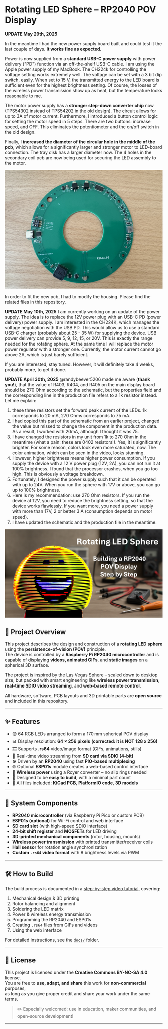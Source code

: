 # Rotating LED Sphere – RP2040 POV Display
**UPDATE May 29th, 2025**

In the meantime I had the new power supply board built and could test it the last couple of days. **It works fine as expected.** 

Power is now supplied from a **standard USB-C power supply** with power delivery ("PD") function via an off-the-shelf USB-C cable. I am using the Apple power supply of my MacBook. The CH224k for controlling the voltage setting works extremely well. The voltage can be set with a 3 bit dip switch, easily. When set to 15 V, the transmitted energy to the LED board is sufficient even for the highest brightness setting. Of course, the losses of the wireless power transmission show up as heat, but the temperature looks reasonable to me.

The motor power supply has a **stronger step-down converter chip** now (TPS54302 instead of TPS54202 in the old design). The circuit allows for up to 3A of motor current. Furthermore, I introduced a button control logic for setting the motor speed in 5 steps. There are two buttons: increase speed, and OFF. This eliminates the potentiometer and the on/off switch in the old design.

Finally, I **increased the diameter of the circular hole in the middle of the pcb**, which allows for a significantly larger and stronger motor to LED-board connection. The tray disk has a larger diameter now. The 4 holes in the secondary coil pcb are now being used for securing the LED assembly to the motor.

![USB-C power supply for the rotating sphere](images/RS64c_PS.jpg)

In order to fit the new pcb, I had to modify the housing. Please find the related files in this repository.

**UPDATE May 10th, 2025**
I am currently working on an update of the power supply. The idea is to replace the 12V power plug with an USB-C PD (power delivery) power supply. I am interested in the CH224K, which manages the voltage negotiation with the USB PD. This would allow us to use a standard USB-C charger (probably about 25 - 35 W) for supplying the device. USB power delivery can provide 5, 9, 12, 15, or 20V. This is exactly the range needed for the rotating sphere. At the same time I will replace the motor power regulator with a stronger one. Currently, the motor current cannot go above 2A, which is just barely sufficient.

If you are interested, stay tuned. However, it will definitely take 4 weeks, probably more, to get it done.

**UPDATE April 30th, 2025**
@randybeever5206 made me aware (**thank you!**), that the value of R403, R404, and R405 on the main display board should be 270 Ohm according to the schematic, but the properties field and the corresponding line in the production file refers to a 1k resistor instead. Let me explain:

1. these three resistors set the forward peak current of the LEDs. 1k corresponds to 20 mA, 270 Ohms corresponds to 75 mA. 
2. I had copied this part of the schematic from an earlier project, changed the value but missed to change the component in the production data. As a result, I worked with 20mA, although I thought it was 75.
3. I have changed the resistors in my unit from 1k to 270 Ohm in the meantime (what a pain: these are 0402 resistors!). Yes, it is significantly brighter. For some reason, colors look even more saturated, now. The color animation, which can be seen in the video, looks stunning.
4. However, higher brightness means higher power consumption. If you supply the device with a 12 V power plug (12V, 2A), you can not run it at 100% brightness. I found that the processor crashes, when you go too high. This is obviously a voltage breakdown.
5. Fortunately, I designed the power supply such that it can be operated with up to 24V. When you run the sphere with 17V or above, you can go up to 100% brightness.
6. Here is my recommendation: use 270 Ohm resistors. If you run the device at 12V, you need to reduce the brightness setting, so that the device works flawlessly. If you want more, you need a power supply with more than 17V, 2 or better 3 A (consumption depends on motor speed).
7. I have updated the schematic and the production file in the meantime.

![Rotating LED Sphere](images/Title_page.jpg)

## 📌 Project Overview

This project describes the design and construction of a **rotating LED sphere** using the **persistence-of-vision (POV)** principle.  
The device is controlled by a **Raspberry Pi RP2040 microcontroller** and is capable of displaying **videos, animated GIFs**, and **static images** on a spherical 3D surface.

The project is inspired by the Las Vegas Sphere – scaled down to desktop size, but packed with smart engineering like **wireless power transmission**, **real-time SDIO video streaming**, and **web-based remote control**.

All hardware, software, PCB layouts and 3D printable parts are **open source** and included in this repository.

---

## ✨ Features

- 🟡 64 RGB LEDs arranged to form a 170 mm spherical POV display  
- 📊 Display resolution: **64 × 256 pixels** **(corrected: it is NOT 128 x 256)**  
- 🎞️ Supports **.rs64** video/image format (GIFs, animations, stills)  
- 💾 Real-time video streaming from **SD card via SDIO (4-bit)**  
- ⚙️ Driven by an **RP2040** using fast **PIO-based multiplexing**  
- 🌐 Optional **ESP01s** module creates a web-based control interface  
- 🔌 **Wireless power** using a Royer converter – no slip rings needed  
- 🧠 Designed to be **easy to build**, with a minimal part count  
- 🧰 All files included: **KiCad PCB**, **PlatformIO code**, **3D models**

---

## 🧱 System Components

- **RP2040 microcontroller** (via Raspberry Pi Pico or custom PCB)  
- **ESP01s (optional)** for Wi-Fi control and web interface  
- **SD card slot** (with high-speed SDIO interface)  
- **24-bit shift register** and **MOSFETs** for LED driving  
- **3D-printed mechanical components** (rotor, housing, mounts)  
- **Wireless power transmission** with printed transmitter/receiver coils  
- **Hall sensor** for rotation angle synchronization  
- **Custom `.rs64` video format** with 8 brightness levels via PWM

---

## 🛠️ How to Build

The build process is documented in a [step-by-step video tutorial](https://www.youtube.com/yourvideolink), covering:

1. Mechanical design & 3D printing  
2. Rotor balancing and alignment  
3. Soldering the LED matrix  
4. Power & wireless energy transmission  
5. Programming the RP2040 and ESP01s  
6. Creating `.rs64` files from GIFs and videos  
7. Using the web interface

For detailed instructions, see the [`docs/`](./docs) folder.

---

## 📜 License

This project is licensed under the **Creative Commons BY-NC-SA 4.0** license.  
You are free to **use, adapt, and share** this work for **non-commercial** purposes,  
as long as you give proper credit and share your work under the same terms.

> ✏️ Especially welcomed: use in education, maker communities, and open-source development!

---

